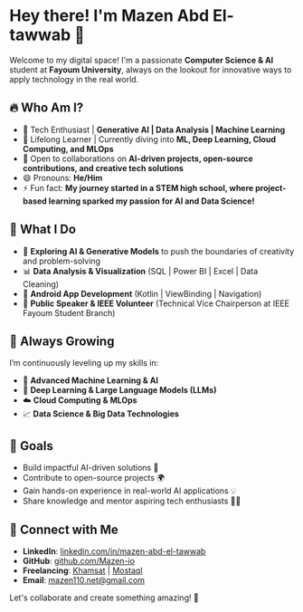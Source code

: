 # Hey there! I'm Mazen Abd El-tawwab 🚀

Welcome to my digital space! I'm a passionate **Computer Science & AI** student at **Fayoum University**, always on the lookout for innovative ways to apply technology in the real world. 

## 🔥 Who Am I?
- 👀 Tech Enthusiast | **Generative AI | Data Analysis | Machine Learning**
- 🌱 Lifelong Learner | Currently diving into **ML, Deep Learning, Cloud Computing, and MLOps**
- 💞️ Open to collaborations on **AI-driven projects, open-source contributions, and creative tech solutions**
- 😄 Pronouns: **He/Him**
- ⚡ Fun fact: **My journey started in a STEM high school, where project-based learning sparked my passion for AI and Data Science!**

## 🧠 What I Do
- 🤖 **Exploring AI & Generative Models** to push the boundaries of creativity and problem-solving
- 📊 **Data Analysis & Visualization** (SQL | Power BI | Excel | Data Cleaning)
- 📱 **Android App Development** (Kotlin | ViewBinding | Navigation)
- 🎤 **Public Speaker & IEEE Volunteer** (Technical Vice Chairperson at IEEE Fayoum Student Branch)

## 🚀 Always Growing
I’m continuously leveling up my skills in:
- 🔬 **Advanced Machine Learning & AI**
- 🧠 **Deep Learning & Large Language Models (LLMs)**
- ☁️ **Cloud Computing & MLOps**
- 📈 **Data Science & Big Data Technologies**

## 🎯 Goals
- Build impactful AI-driven solutions 🤖
- Contribute to open-source projects 🌍
- Gain hands-on experience in real-world AI applications 💡
- Share knowledge and mentor aspiring tech enthusiasts 👨‍🏫

## 🔗 Connect with Me
- **LinkedIn**: [linkedin.com/in/mazen-abd-el-tawwab](https://www.linkedin.com/in/mazen-abd-el-tawwab/)
- **GitHub**: [github.com/Mazen-io](https://github.com/Mazen-io)
- **Freelancing**: [Khamsat](https://khamsat.com/user/Mazen-io) | [Mostaql](https://mostaql.com/u/Mazen-io)
- **Email**: [mazen110.net@gmail.com](mailto:mazen110.net@gmail.com)

Let's collaborate and create something amazing! 🚀

